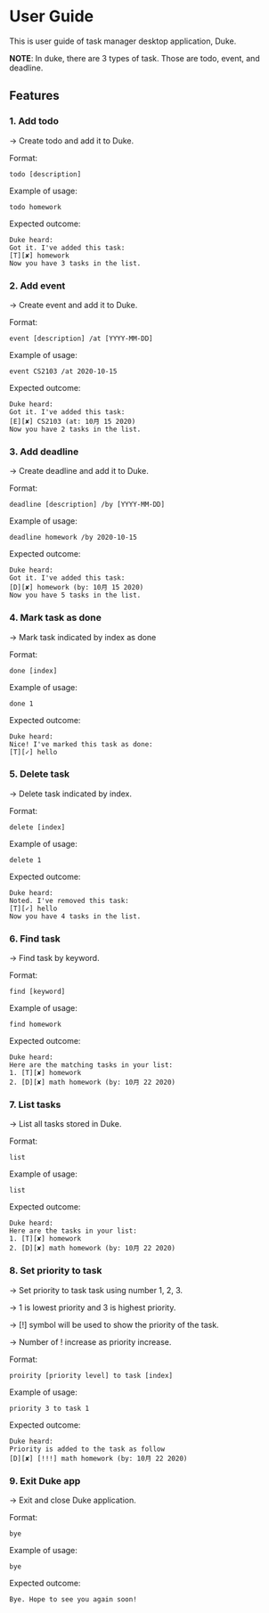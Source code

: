 # User Guide
This is user guide of task manager desktop application, Duke.

**NOTE**: 
In duke, there are 3 types of task. Those are todo, event, and deadline.

## Features 

### 1. Add todo
-> Create todo and add it to Duke.

Format:

```
todo [description]
``` 

Example of usage: 

```
todo homework
```

Expected outcome:

```
Duke heard:
Got it. I've added this task: 
[T][✘] homework
Now you have 3 tasks in the list.
```

### 2. Add event
-> Create event and add it to Duke. 

Format:

```
event [description] /at [YYYY-MM-DD]
``` 

Example of usage: 

```
event CS2103 /at 2020-10-15
```

Expected outcome:

```
Duke heard:
Got it. I've added this task: 
[E][✘] CS2103 (at: 10月 15 2020)
Now you have 2 tasks in the list.
```

### 3. Add deadline
-> Create deadline and add it to Duke.

Format:

```
deadline [description] /by [YYYY-MM-DD]
``` 

Example of usage: 

```
deadline homework /by 2020-10-15
```

Expected outcome:

```
Duke heard:
Got it. I've added this task: 
[D][✘] homework (by: 10月 15 2020)
Now you have 5 tasks in the list.
```

### 4. Mark task as done
-> Mark task indicated by index as done

Format:

```
done [index]
``` 

Example of usage: 

```
done 1
```

Expected outcome:

```
Duke heard:
Nice! I've marked this task as done: 
[T][✓] hello
```

### 5. Delete task
-> Delete task indicated by index.

Format:

```
delete [index]
``` 

Example of usage: 

```
delete 1
```

Expected outcome:

```
Duke heard:
Noted. I've removed this task: 
[T][✓] hello
Now you have 4 tasks in the list.
```

### 6. Find task
-> Find task by keyword.

Format:

```
find [keyword]
``` 

Example of usage: 

```
find homework
```

Expected outcome:

```
Duke heard:
Here are the matching tasks in your list: 
1. [T][✘] homework 
2. [D][✘] math homework (by: 10月 22 2020) 
```

### 7. List tasks
-> List all tasks stored in Duke.

Format:

```
list
```

Example of usage: 

```
list
```

Expected outcome:

```
Duke heard:
Here are the tasks in your list: 
1. [T][✘] homework 
2. [D][✘] math homework (by: 10月 22 2020) 
```

### 8. Set priority to task
-> Set priority to task task using number 1, 2, 3. 
   
-> 1 is lowest priority and 3 is highest priority.
   
-> [!] symbol will be used to show the priority of the task.
   
-> Number of ! increase as priority increase.

Format:

```
proirity [priority level] to task [index]
``` 

Example of usage: 

```
priority 3 to task 1
```

Expected outcome:

```
Duke heard:
Priority is added to the task as follow 
[D][✘] [!!!] math homework (by: 10月 22 2020)
```

### 9. Exit Duke app
-> Exit and close Duke application. 

Format:

```
bye
``` 

Example of usage: 

```
bye
```

Expected outcome:

```
Bye. Hope to see you again soon!
```
